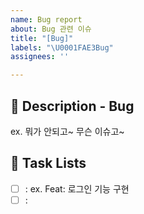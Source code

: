 ```yaml
---
name: Bug report
about: Bug 관련 이슈
title: "[Bug]"
labels: "\U0001FAE3Bug"
assignees: ''

---
```


## 📝 Description - Bug

ex. 뭐가 안되고~ 무슨 이슈고~

## 📌 Task Lists

-   [ ] : ex. Feat: 로그인 기능 구현
-   [ ] :
